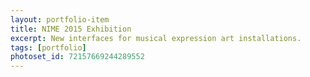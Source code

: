 ```yaml
---
layout: portfolio-item
title: NIME 2015 Exhibition
excerpt: New interfaces for musical expression art installations.
tags: [portfolio]
photoset_id: 72157669244289552
---
```


